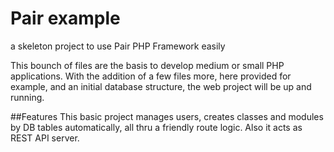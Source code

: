 # Pair example
a skeleton project to use Pair PHP Framework easily

This bounch of files are the basis to develop medium or small PHP applications.
With the addition of a few files more, here provided for example, and an initial
database structure, the web project will be up and running.

##Features
This basic project manages users, creates classes and modules by DB tables automatically, all thru a friendly route logic.
Also it acts as REST API server.
